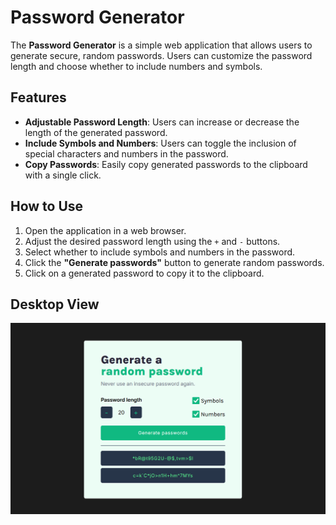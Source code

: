 # Password Generator

The **Password Generator** is a simple web application that allows users to generate secure, random passwords. Users can customize the password length and choose whether to include numbers and symbols.

## Features

- **Adjustable Password Length**: Users can increase or decrease the length of the generated password.
- **Include Symbols and Numbers**: Users can toggle the inclusion of special characters and numbers in the password.
- **Copy Passwords**: Easily copy generated passwords to the clipboard with a single click.

## How to Use

1. Open the application in a web browser.
2. Adjust the desired password length using the `+` and `-` buttons.
3. Select whether to include symbols and numbers in the password.
4. Click the **"Generate passwords"** button to generate random passwords.
5. Click on a generated password to copy it to the clipboard.

## Desktop View

![screenshot](desktop.PNG)
